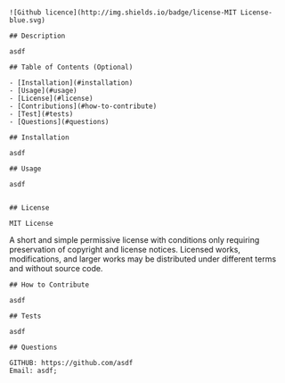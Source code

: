 # <asdf>
    ![Github licence](http://img.shields.io/badge/license-MIT License-blue.svg)

    ## Description
    
    asdf
    
    ## Table of Contents (Optional)
    
    - [Installation](#installation)
    - [Usage](#usage)
    - [License](#license)
    - [Contributions](#how-to-contribute)
    - [Test](#tests)
    - [Questions](#questions)
    
    ## Installation
    
    asdf
    
    ## Usage
    
    asdf
    
    
    ## License
    
    MIT License

A short and simple permissive license with conditions only requiring preservation of copyright and license notices. Licensed works, modifications, and larger works may be distributed under different terms and without source code.
    
    ## How to Contribute
    
    asdf
    
    ## Tests
    
    asdf

    ## Questions

    GITHUB: https://github.com/asdf
    Email: asdf;